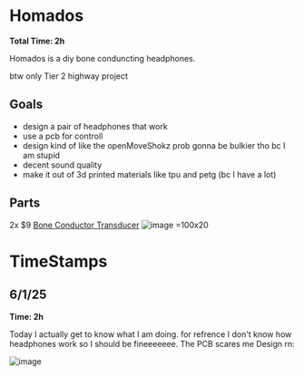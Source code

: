 # Homados

**Total Time: 2h**

Homados is a diy bone conduncting headphones.

btw only Tier 2 highway project

## Goals
- design a pair of headphones that work
- use a pcb for controll
- design kind of like the openMoveShokz prob gonna be bulkier tho bc I am stupid 
- decent sound quality
- make it out of 3d printed materials like tpu and petg (bc I have a lot)

## Parts
2x $9 [Bone Conductor Transducer](https://www.adafruit.com/product/1674)
![image =100x20](https://github.com/user-attachments/assets/da4ee40c-9477-4df4-a603-699cd772bdd5)
# TimeStamps
## 6/1/25
**Time: 2h**

Today I actually get to know what I am doing. for refrence I don't know how headphones work so I should be fineeeeeee. The PCB scares me
Design rn:

![image](https://github.com/user-attachments/assets/6af40c00-6c52-4318-9141-3cb27f87cc4b)


